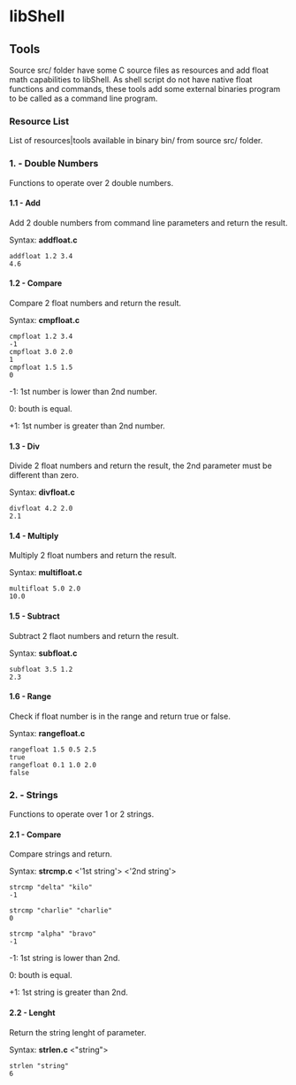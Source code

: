# libShell

## Tools

Source src/ folder have some C source files as resources and add float math capabilities to libShell.
As shell script do not have native float functions and commands, these tools add some external binaries program to be called as a command line program.

### Resource List

List of resources|tools available in binary bin/ from source src/ folder.

### 1. - Double Numbers

Functions to operate over 2 double numbers.

#### 1.1 - Add

Add 2 double numbers from command line parameters and return the result.

Syntax: **addfloat.c** <double> <double>

```shell
addfloat 1.2 3.4
4.6
```

#### 1.2 - Compare

Compare 2 float numbers and return the result.

Syntax: **cmpfloat.c** <double> <double>

```shell
cmpfloat 1.2 3.4
-1
cmpfloat 3.0 2.0
1
cmpfloat 1.5 1.5
0
```

-1: 1st number is lower than 2nd number.

 0: bouth is equal.

+1: 1st number is greater than 2nd number.


#### 1.3 - Div

Divide 2 float numbers and return the result, the 2nd parameter must be different than zero.

Syntax: **divfloat.c** <double> <double>

```shell
divfloat 4.2 2.0
2.1
```

#### 1.4 - Multiply

Multiply 2 float numbers and return the result.

Syntax: **multifloat.c** <double> <double>

```shell
multifloat 5.0 2.0
10.0
```

#### 1.5 - Subtract

Subtract 2 flaot numbers and return the result.

Syntax: **subfloat.c** <double> <double>

```shell
subfloat 3.5 1.2
2.3
```

#### 1.6 - Range

Check if float number is in the range and return true or false.

Syntax: **rangefloat.c** <double> <double>

```shell
rangefloat 1.5 0.5 2.5
true
rangefloat 0.1 1.0 2.0
false
```

### 2. - Strings

Functions to operate over 1 or 2 strings.

#### 2.1 - Compare

Compare strings and return.

Syntax: **strcmp.c** <'1st string'> <'2nd string'>

```shell
strcmp "delta" "kilo"
-1

strcmp "charlie" "charlie"
0

strcmp "alpha" "bravo"
-1
```

-1: 1st string is lower than 2nd.

 0: bouth is equal.

+1: 1st string is greater than 2nd.

#### 2.2 - Lenght

Return the string lenght of parameter.

Syntax: **strlen.c** <"string">

```shell
strlen "string"
6
```
